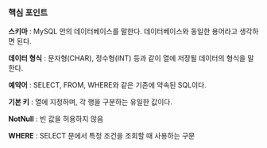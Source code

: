 ### 핵심 포인트

**스키마** : MySQL 안의 데이터베이스를 말한다. 데이터베이스와 동일한 용어라고 생각하면 된다.

**데이터 형식** : 문자형(CHAR), 정수형(INT) 등과 같이 열에 저장될 데이터의 형식을 말한다.

**예약어** : SELECT, FROM, WHERE와 같은 기존에 약속된 SQL이다.

**기본 키** : 열에 지정하며, 각 행을 구분하는 유일한 값이다.

**NotNull** : 빈 값을 허용하지 않음

**WHERE** : SELECT 문에서 특정 조건을 조회할 때 사용하는 구문
